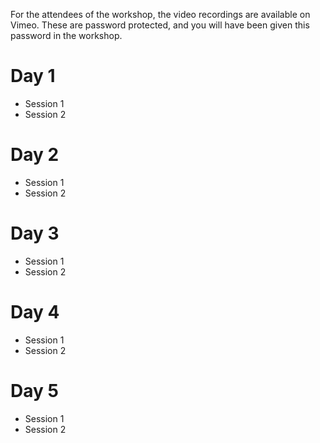 For the attendees of the workshop, the video recordings are available on Vimeo.
These are password protected, and you will have been given this password in the workshop.

# Day 1

* Session 1
* Session 2

# Day 2

* Session 1
* Session 2

# Day 3

* Session 1
* Session 2

# Day 4

* Session 1
* Session 2

# Day 5

* Session 1
* Session 2
